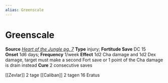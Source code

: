 ```yaml
---
alias: Greenscale
---
```


# Greenscale

**Source** [_Heart of the Jungle pg. 7_](http://paizo.com/store/downloads/pathfinder/pathfinderChronicles/pathfinderRPG/v5748btpy8evh)
**Type** injury; **Fortitude Save** DC 15
**Onset** 1d6 days; **Frequency** 1/week
**Effect** 1d2 Cha damage and 1d2 Dex damage, target must make a second Fort save or 1 point of the Cha damage is drain instead
**Cure** 2 consecutive saves


[[Zevlar]] 2 tage
[[Caliban]] 2 tagen 16 Eratus
